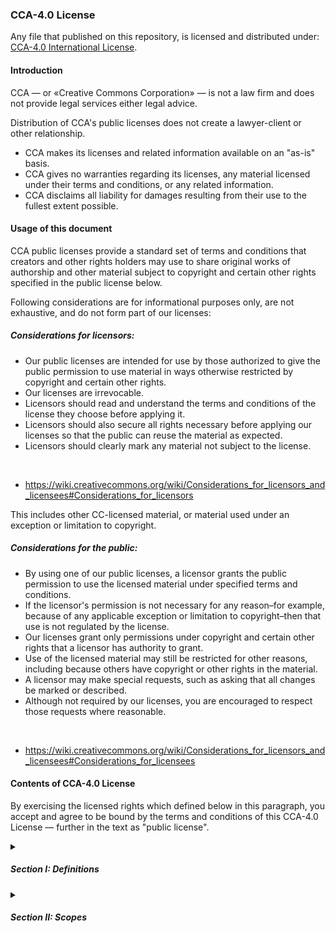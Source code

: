 <!-- Default version of CCA-4.0 in markdown with custom format -->

<h3>CCA-4.0 License</h3>

Any file that published on this repository, is licensed and distributed under: [CCA-4.0 International License](LICENSE).

[LICENSE]: https://creativecommons.org/licenses/by-sa/4.0/

<h4>Introduction</h4>

CCA — or «Creative Commons Corporation» — is not a law firm and does not provide legal services either legal advice.

Distribution of CCA's public licenses does not create a lawyer-client or other relationship. 

- CCA makes its licenses and related information available on an "as-is" basis. 
- CCA gives no warranties regarding its licenses, any material licensed under their terms and conditions, or any related information. 
- CCA disclaims all liability for damages resulting from their use to the fullest extent possible.

<h4>Usage of this document</h4>

CCA public licenses provide a standard set of terms and conditions that creators and other rights holders may use to share original works of authorship and other material subject to copyright and certain other rights specified in the public license below. 

Following considerations are for informational purposes only, are not exhaustive, and do not form part of our licenses:

<h5>Considerations for licensors:</h5>

- Our public licenses are intended for use by those authorized to give the public permission to use material in ways otherwise restricted by copyright and certain other rights.
- Our licenses are irrevocable.
- Licensors should read and understand the terms and conditions of the license they choose before applying it.
- Licensors should also secure all rights necessary before applying our licenses so that the public can reuse the material as expected.
- Licensors should clearly mark any material not subject to the license.

</br>

- https://wiki.creativecommons.org/wiki/Considerations_for_licensors_and_licensees#Considerations_for_licensors

This includes other CC-licensed material, or material used under an exception or limitation to copyright.

<h5>Considerations for the public:</h5>

- By using one of our public licenses, a licensor grants the public permission to use the licensed material under specified terms and conditions.
- If the licensor's permission is not necessary for any reason–for example, because of any applicable exception or limitation to copyright–then that use is not regulated by the license.
- Our licenses grant only permissions under copyright and certain other rights that a licensor has authority to grant.
- Use of the licensed material may still be restricted for other reasons, including because others have copyright or other rights in the material.
- A licensor may make special requests, such as asking that all changes be marked or described. 
- Although not required by our licenses, you are encouraged to respect those requests where reasonable.

</br>

- https://wiki.creativecommons.org/wiki/Considerations_for_licensors_and_licensees#Considerations_for_licensees

<h4>Contents of CCA-4.0 License</h4>

By exercising the licensed rights which defined below in this paragraph, you accept and agree to be bound by the terms and conditions of this CCA-4.0 License — further in the text as "public license".

<!-- Declaring definitions on CCA-4.0 license -->

<details>
    <summary><h5>Section I: Definitions</h5></summary>
<ol>
    <li>
    «Adapted material» — means material subject to copyright and similar rights that is derived from or based upon the licensed Material and in which the licensed material is translated, altered, arranged, transformed, or otherwise modified in a manner requiring permission under the copyright and similar rights held by the licensor. 
    </li>
    <!-- Breakthrough commentary for better view of source code of this HTML/MD document -->
    </br>
    <ul>
    <li>
    For purposes of this public license, where the licensed material is a musical work, performance, or sound recording, adapted material is always produced where the licensed material is synched in timed relation with a moving image.
    </li>
    </ul>
    <!-- Breakthrough commentary for better view of source code of this HTML/MD document -->
    </br>
    <li>
    «Adapter's license» — means the license you apply to your copyright and similar rights in your contributions to adapted material in accordance with the terms and conditions of this oublic license.
    </li>
    <li>
    «BY-SA compatible license» — means a license listed at given below website, approved by CCA as essentially the equivalent of this public license.
    </li>
    <li>
    «Copyright and similar rights» — means copyright and/or similar rights closely related to copyright including, without limitation, performance, broadcast, sound recording, and «Sui Generis Database Rights», without regard to how the rights are labeled or categorized. 
    </li>
    <!-- Breakthrough commentary for better view of source code of this HTML/MD document -->
    </br>
    <ul>
    <li>
    For purposes of this public License, the rights specified in "sct. 2(b)(1)-(2)" are not copyright and similar rights.
    </li>
    </ul>
    <!-- Breakthrough commentary for better view of source code of this HTML/MD document -->
    </br>
    <li>
    «Effective technological measures» — means those measures that, in the absence of proper authority, may not be circumvented under laws fulfilling obligations under «Article 11 of the WIPO Copyright Treaty adopted on December 20, 1996», and/or similar international agreements.
    </li>
    <li>
    «Exceptions and limitations» — means fair use, fair dealing, and/or any other exception or limitation to copyright and similar rights that applies to your use of the licensed material.
    </li>
    <li>
    «License elements» — means the license attributes listed in the name of a «Creative Commons Public License».
    </li>
    <!-- Breakthrough commentary for better view of source code of this HTML/MD document -->
    </br>
    <ul>
    <li>
    License elements of this public license are attribution and "ShareAlike".
    </li>
    </ul>
    <!-- Breakthrough commentary for better view of source code of this HTML/MD document -->
    </br>
    <li>
    «Licensed material» — means the artistic or literary work, database, or other material to which the licensor applied this public license.
    </li>
    <li>
    «Licensed Rights» — means the rights granted to you subject to the terms and conditions of this public license, which are limited to all copyright and similar rights that apply to your use of the licensed material and that the licensor has authority to license.
    </li>
    <li>
    «Licensor» — means the individual(s) or entity(ies) granting rights under this public license.
    </li>
    <li>
    «Share» — means to provide material to the public by any means or process that requires permission under the licensed rights, such as reproduction, public display, public performance, distribution, dissemination, communication, or importation, and to make material available to the public including in ways that members of the public may access the material from a place and at a time individually chosen by them.
    </li>
    <li>
    «Sui Generis database rights» — means rights other than copyright resulting from «Directive 96/9/EC of the European Parliament and of the Council of 11 March 1996» on the legal protection of databases, as amended and/or succeeded, as well as other essentially equivalent rights anywhere in the world.
    </li>
    <li>
    «You» — means the individual or entity exercising the licensed rights under this public license. 
    </li>
</ol>
</details>

<!-- Declaring the next section of public license: the scopes -->

<details>
    <summary><h5>Section II: Scopes</h5></summary>

a. <strong>License grants.</strong>
<ol>
    <li>
    Subject to the terms and conditions of this public License, the licensor hereby grants you a worldwide, royalty-free, non-sublicensable, non-exclusive, irrevocable license to exercise the licensed rights in the licensed material to:
    <br/>
        <ul>
        <li>
        (A). reproduce and share the licensed material, in whole or in part.
        </li>
        <li>
        (B). produce, reproduce, and share adapted material.
        </li>
        </ul>
    </li>
    </br>
    <li>
    Exceptions and limitations — for the avoidance of doubt, where exceptions and limitations apply to your use, this public license does not apply, and you do not need to comply with its terms and conditions.
    </li>
    <li>
    Term — the term of this public license is specified in "sct. 6(a)".
    </li>
    <li>
    Media-formats and technical modifications allowed — the licensor authorizes you to exercise the licensed rights in all media and formats whether now known or hereafter created, and to make technical modifications necessary to do so.
    <br/>
        <ul>
        <li>
        Licensor waives and/or agrees not to assert any right or authority to forbid you from making technical modifications necessary to exercise the licensed rights, including technical modifications necessary to circumvent effective technological measures.
        </li>
        <li>
        For purposes of this public license, simply making modifications authorized by this "sct. 2(a)(4)" never produces adapted material.
        </li>
        </ul>
    </li>
    </br>
    <li>
    Downstream recipients.
    <br/>
        <ul>
        <li>
        (A). Offer from the licensor – licensed material: every recipient of the licensed material automatically receives an offer from the licensor to exercise the licensed rights under the terms and conditions of this public license.
        </li>
        <li>
        (B). Additional offer from the licensor – adapted material: every recipient of adapted material from you automatically receives an offer from the licensor to exercise the licensed rights in the adapted material under the conditions of the adapter’s license you apply.
        </li>
        <li>
        (C). No downstream restrictions: you may not offer or impose any additional or different terms or conditions on, or apply any effective technological measures to, the licensed material if doing so restricts exercise of the licensed rights by any recipient of the licensed material.
        </li>
        </ul>
    </li>
    </br>
    <li>
    No endorsement — nothing in this public license constitutes or may be construed as permission to assert or imply that you are, or that your use of the licensed material is, connected with, or sponsored, endorsed, or granted official status by, the licensor or others designated to receive attribution as provided in "sct. 3(a)(1)(A)(i)".
    </li>
</ol>
</details>
